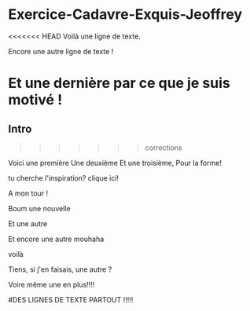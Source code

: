 # Exercice-Cadavre-Exquis-Jeoffrey

<<<<<<< HEAD
Voilà une ligne de texte.

Encore une autre ligne de texte !

Et une dernière par ce que je suis motivé !
=======

## Intro
>>>>>>> corrections



Voici une première Une deuxième Et une troisième, Pour la forme!

tu cherche l'inspiration? clique ici!

A mon tour !

Boum une nouvelle

Et une autre

Et encore une autre mouhaha

voilà

Tiens, si j'en faisais, une autre ?

Voire même une en plus!!!!

#DES LIGNES DE TEXTE PARTOUT !!!!!
